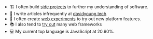 * 🏗️ I often build [side projects](https://github.com/dayvidwhy?tab=repositories) to further my understanding of software.
* 📃 I write articles infrequently at [davidyoung.tech](https://david.young.tech).
* 🧪 I often create [web experiments](https://codepen.io/dayvidwhy) to try out new platform features.
* 📚 I also tend to [try out](https://codesandbox.io/u/dayvidwhy) many web frameworks
* 💻 My current top language is JavaScript at 20.90%.

